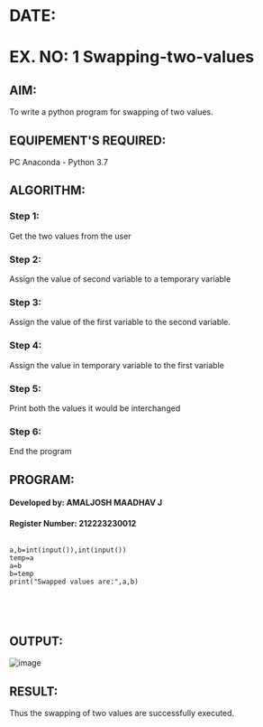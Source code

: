 # DATE: 
# EX. NO: 1 Swapping-two-values
## AIM:
To write a python program for swapping of two values.
## EQUIPEMENT'S REQUIRED: 
PC
Anaconda - Python 3.7
## ALGORITHM: 
### Step 1:
Get the two values from the user
### Step 2: 
Assign the value of second variable to a temporary variable 
### Step 3: 
Assign the value of the first variable to the second variable.
### Step 4:  
Assign the value in temporary variable to the first variable
### Step 5: 
Print both the values it would be interchanged
### Step 6: 
End the program
## PROGRAM:

#### Developed by: AMALJOSH MAADHAV J

#### Register Number: 212223230012

```

a,b=int(input()),int(input())
temp=a
a=b
b=temp
print("Swapped values are:",a,b)





```
## OUTPUT:
![image](https://github.com/user-attachments/assets/d74e82c1-08f6-400c-9f10-f1085bee70a8)



## RESULT:
Thus the swapping of two values are successfully executed.



